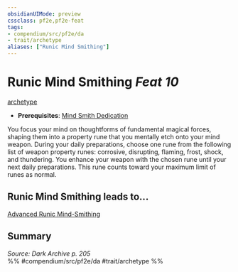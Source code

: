 ```yaml
---
obsidianUIMode: preview
cssclass: pf2e,pf2e-feat
tags:
- compendium/src/pf2e/da
- trait/archetype
aliases: ["Runic Mind Smithing"]
---
```

# Runic Mind Smithing  *Feat 10*  
[archetype](rules/traits/archetype.md "Archetype Feat Trait")  

- **Prerequisites**: [Mind Smith Dedication](compendium/feats/mind-smith-dedication-da.md)

You focus your mind on thoughtforms of fundamental magical forces, shaping them into a property rune that you mentally etch onto your mind weapon. During your daily preparations, choose one rune from the following list of weapon property runes: corrosive, disrupting, flaming, frost, shock, and thundering. You enhance your weapon with the chosen rune until your next daily preparations. This rune counts toward your maximum limit of runes as normal.

## Runic Mind Smithing leads to...

[Advanced Runic Mind-Smithing](compendium/feats/advanced-runic-mind-smithing-da.md)

## Summary

*Source: Dark Archive p. 205*  
%% #compendium/src/pf2e/da #trait/archetype %%